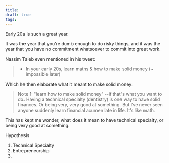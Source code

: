 ```yaml
---
title: 
draft: true
tags:
---
```

Early 20s is such a great year.

It was the year that you're dumb enough to do risky things, and it was the year that you have no commitment whatsoever to commit into great work.

Nassim Taleb even mentioned in his tweet:
> + In your early 20s, learn maths & how to make solid money (~ impossible later)

Which he then elaborate what it meant to make solid money:
> Note 1: "learn how to make solid money" --if that's what you want to do. Having a technical specialty (dentistry) is one way to have solid finances. Or being very, very good at something. But I've never seen anyone suddenly learn financial acumen late in life. It's like math.

This has kept me wonder, what does it mean to have technical specialty, or being very good at something.


Hypothesis
1. Technical Specialty
2. Entrepreneurship
3. 